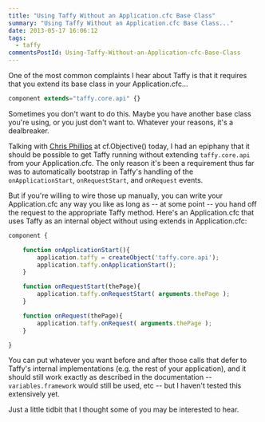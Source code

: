 ```yaml
---
title: "Using Taffy Without an Application.cfc Base Class"
summary: "Using Taffy Without an Application.cfc Base Class..."
date: 2013-05-17 16:06:12
tags:
  - taffy
commentsPostId: Using-Taffy-Without-an-Application-cfc-Base-Class
---
```


One of the most common complaints I hear about Taffy is that it requires that you extend its base class in your Application.cfc...

```js
component extends="taffy.core.api" {}
```

Sometimes you don't want to do this. Maybe you have another base class you're using, or you just don't want to. Whatever your reasons, it's a dealbreaker.

Talking with [Chris Phillips](https://twitter.com/cfchris) at cf.Objective() today, I had an epiphany that it should be possible to get Taffy running without extending `taffy.core.api` from your Application.cfc. The only reason it's been a requirement thus far was to automatically bootstrap in Taffy's handling of the `onApplicationStart`, `onRequestStart`, and `onRequest` events.

But if you're willing to wire those up manually, you can write your Application.cfc any way you like as long as -- at some point -- you hand off the request to the appropriate Taffy method. Here's an Application.cfc that uses Taffy as an internal object without using extends in Application.cfc:

```js
component {

	function onApplicationStart(){
		application.taffy = createObject('taffy.core.api');
		application.taffy.onApplicationStart();
	}

	function onRequestStart(thePage){
		application.taffy.onRequestStart( arguments.thePage );
	}

	function onRequest(thePage){
		application.taffy.onRequest( arguments.thePage );
	}

}
```

You can put whatever you want before and after those calls that defer to Taffy's internal implementations (e.g. the rest of your application), and it should still work exactly as described in the documentation -- `variables.framework` would still be used, etc -- but I haven't tested this extensively yet.

Just a little tidbit that I thought some of you may be interested to hear.
